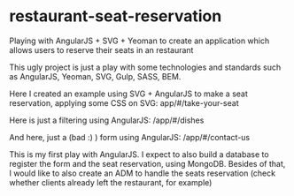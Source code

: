 # restaurant-seat-reservation
Playing with AngularJS + SVG + Yeoman to create an application which allows users to reserve their seats in an restaurant

This ugly project is just a play with some technologies and standards such as AngularJS, Yeoman, SVG, Gulp, SASS, BEM.

Here I created an example using SVG + AngularJS to make a seat reservation, applying some CSS on SVG:
app/#/take-your-seat

Here is just a filtering using AngularJS:
/app/#/dishes

And here, just a (bad :) ) form using AngularJS:
/app/#/contact-us

This is my first play with AngularJS. I expect to also build a database to register the form and the seat reservation, using MongoDB.
Besides of that, I would like to also create an ADM to handle the seats reservation (check whether clients already left the restaurant, for example)
